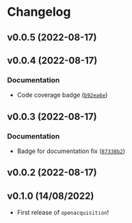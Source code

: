 # Changelog

<!--next-version-placeholder-->

## v0.0.5 (2022-08-17)


## v0.0.4 (2022-08-17)
### Documentation
* Code coverage badge ([`b92ea6e`](https://github.com/DennisGoldfarb/OpenAcquisition/commit/b92ea6e5225aca68712d25a36db12485e6a4e965))

## v0.0.3 (2022-08-17)
### Documentation
* Badge for documentation fix ([`87338b2`](https://github.com/DennisGoldfarb/OpenAcquisition/commit/87338b234067b90b7aee3ed6a5d492c946c60fa7))

## v0.0.2 (2022-08-17)


## v0.1.0 (14/08/2022)

- First release of `openacquisition`!